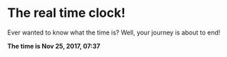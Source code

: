 # The real time clock!

Ever wanted to know what the time is? Well, your journey is about to end!

**The time is Nov 25, 2017, 07:37**